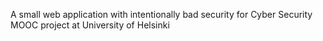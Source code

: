 A small web application with intentionally bad security for Cyber Security MOOC project at University of Helsinki 
